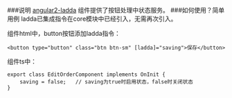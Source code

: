 ###说明
[angular2-ladda](https://github.com/moff/angular2-ladda) 组件提供了按钮处理中状态服务。
###如何使用？简单用例
ladda已集成指令在core模块中已经引入，无需再次引入。

组件html中，button按钮添加ladda指令：

    <button type="button" class="btn btn-sm" [ladda]="saving">保存</button>

组件ts中：

    export class EditOrderComponent implements OnInit {
        saving = false;   // saving为true时启用状态，false时关闭状态
    }
